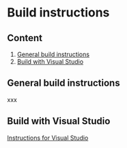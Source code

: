Build instructions
==================

Content
-------

1. [General build instructions](#general-build-instructions)
2. [Build with Visual Studio](#build-with-visual-studio)

General build instructions
-------------

xxx

Build with Visual Studio
-------------

[Instructions for Visual Studio]

[Instructions for Visual Studio]: build_with_vs.md